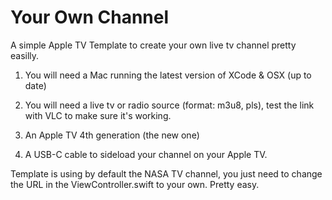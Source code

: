 # Your Own Channel

A simple Apple TV Template to create your own live tv channel pretty easilly.

1) You will need a Mac running the latest version of XCode & OSX (up to date)

2) You will need a live tv or radio source (format: m3u8, pls), test the link with VLC to make sure it's working.

3) An Apple TV 4th generation (the new one)

4) A USB-C cable to sideload your channel on your Apple TV.

Template is using by default the NASA TV channel, you just need to change the URL in the ViewController.swift to
your own.  Pretty easy.



